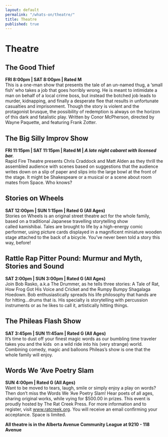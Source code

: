 ```yaml
---
layout: default
permalink: "/whats-on/theatre/"
title: Theatre
published: true
---
```


# Theatre

## The Good Thief
**FRI 8:00pm | SAT 8:00pm | Rated M**  
This is a one-man show that presents the tale of an un-named thug, a ‘small fish’ who takes a job that goes horribly wrong. He is meant to intimidate a man on behalf of a local crime boss, but instead the botched job leads to murder, kidnapping, and finally a desperate flee that results in unfortunate casualties and imprisonment. Though the story is violent and the protagonist brusque, the possibility of redemption is always on the horizon of this dark and fatalistic play.
Written by Conor McPherson, directed by Wayne Paquette, and featuring Frank Zotter.

## The Big Silly Improv Show
**FRI 11:15pm | SAT 11:15pm | Rated M | _A late night cabaret with licensed bar._**  
Rapid Fire Theatre presents Chris Craddock and Matt Alden as they thrill the assembled audience with scenes based on suggestions that the audience writes down on a slip of paper and slips into the large bowl at the front of the stage. It might be Shakespeare or a musical or a scene about room mates from Space. Who knows?

## Stories on Wheels
**SAT 12:00pm | SUN 1:15pm | Rated G (All Ages)**  
Stories on Wheels is an original street theatre act for the whole family, based on a traditional Japanese travelling storytelling show called kamishibai. Tales are brought to life by a high-energy comic performer, using picture cards displayed in a magnificent miniature wooden stage attached to the back of a bicycle. You’ve never been told a story this way, before!

## Rattle Rap Pitter Pound: Murmur and Myth, Stories and Sound
**SAT 2:00pm | SUN 3:00pm | Rated G (All Ages)**  
Join Bob Rasko, a.k.a The Drummer, as he tells three stories: A Tale of Rat, How Frog Got His Voice and Cricket and the Rumpy Bumpy Shagalaga Hoedown. Bob enthusiastically spreads his life philosophy that hands are for hitting...drums that is. His specialty is storytelling with percussion instruments or as he likes to call it, artistically hitting things.

## The Phileas Flash Show
**SAT 3:45pm | SUN 11:45am | Rated G (All Ages)**  
It’s time to dust off your finest magic words as our bumbling time traveler takes you and the kids  on a wild ride into his (very strange) world. Combining comedy, magic and balloons Phileas’s show is one that the whole family will enjoy.

## Words We ‘Ave Poetry Slam
**SUN 4:00pm | Rated G (All Ages)**  
Want to be moved to tears, laugh, smile or simply enjoy a play on words? Then don’t miss the Words We ‘Ave Poetry Slam! Hear poets of all ages, sharing original works, while vying for $500.00 in prizes. This event is proudly hosted by The Rat Creek Press. For more information and to register, visit www.ratcreek.org. You will receive an email confirming your acceptance. Space is limited.

**All theatre is in the Alberta Avenue Community League at 9210 - 118 Avenue**